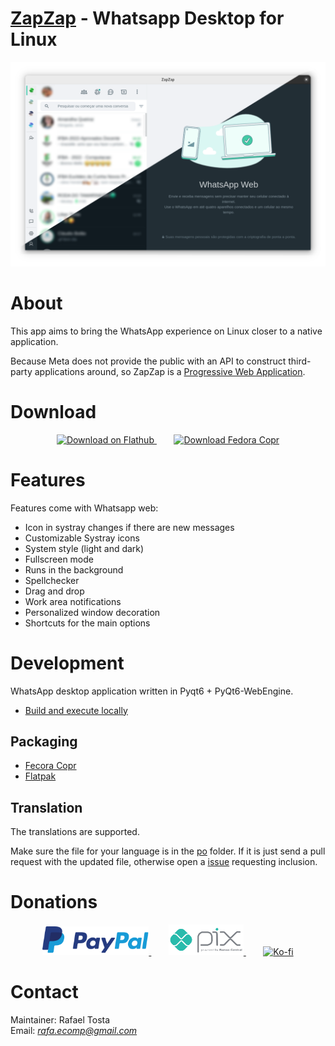 # [ZapZap](https://zapzap-linux.github.io/) - Whatsapp Desktop for Linux 
![Zapzap for whatsapp](share/screenshot/default.png)

# About
This app aims to bring the WhatsApp experience on Linux closer to a native application.

Because Meta does not provide the public with an API to construct third-party applications around, so ZapZap is a [Progressive Web Application](https://en.wikipedia.org/wiki/Progressive_web_app).

# Download
<p align="center">
    <a href="https://flathub.org/apps/details/com.rtosta.zapzap">
        <img  alt="Download on Flathub" src="https://flathub.org/assets/badges/flathub-badge-en.png" width="150">
    </a>
    &nbsp;&nbsp;&nbsp;&nbsp;&nbsp;&nbsp;
    <a href="https://copr.fedorainfracloud.org/coprs/rafatosta/zapzap/">
        <img  alt="Download Fedora Copr" src="https://redhat.discourse-cdn.com/fedoraproject/original/1X/c5f38bdccf3bed038510138b9dc16b3bf01b6e13.png" width="150" height='50'>
    </a>
</p>

# Features
Features come with Whatsapp web:
- Icon in systray changes if there are new messages
- Customizable Systray icons
- System style (light and dark)
- Fullscreen mode
- Runs in the background
- Spellchecker
- Drag and drop
- Work area notifications
- Personalized window decoration
- Shortcuts for the main options


# Development
WhatsApp desktop application written in Pyqt6 + PyQt6-WebEngine.

- [Build and execute locally](/_run/README.md)

## Packaging
- [Fecora Copr](/_packaging/fedora/zapzap.spec)
- [Flatpak](/_packaging/flatpak/README.md)

## Translation
The translations are supported.

Make sure the file for your language is in the [po](/po) folder. If it is just send a pull request with the updated file, otherwise open a [issue](https://github.com/zapzap-linux/zapzap/issues) requesting inclusion.

# Donations
<p align="center">
    <a href="https://www.paypal.com/donate/?business=E7R4BVR45GRC2&no_recurring=0&item_name=ZapZap+-+Whatsapp+Desktop+for+linux%0AAn+unofficial+WhatsApp+desktop+application+written+in+Pyqt6+%2B+PyQt6-WebEngine.&currency_code=USD">
        <img alt="Donate" src="share/logos/PayPal.svg" width="170">
    </a>
    &nbsp;&nbsp;&nbsp;&nbsp;&nbsp;&nbsp;
    <a href="https://nubank.com.br/pagar/3c3r2/LS2hiJJKzv">
        <img  alt="Pix" src="share/logos/pix.png" width="120">
    </a>
    &nbsp;&nbsp;&nbsp;&nbsp;&nbsp;&nbsp;
    <a href="https://ko-fi.com/X8X2E1OLG">
        <img  alt="Ko-fi" src="https://ko-fi.com/img/githubbutton_sm.svg" width="350">
    </a>
</p>

# Contact
Maintainer: Rafael Tosta<br/>
Email: *rafa.ecomp@gmail.com*<br/>
